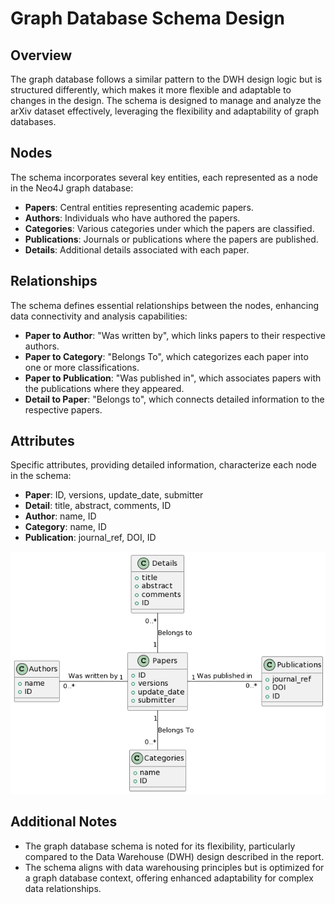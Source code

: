 # Graph Database Schema Design

## Overview
The graph database follows a similar pattern to the DWH design logic but is structured differently, which makes it more flexible and adaptable to changes in the design. The schema is designed to manage and analyze the arXiv dataset effectively, leveraging the flexibility and adaptability of graph databases.

## Nodes
The schema incorporates several key entities, each represented as a node in the Neo4J graph database:
- **Papers**: Central entities representing academic papers.
- **Authors**: Individuals who have authored the papers.
- **Categories**: Various categories under which the papers are classified.
- **Publications**: Journals or publications where the papers are published.
- **Details**: Additional details associated with each paper.

## Relationships
The schema defines essential relationships between the nodes, enhancing data connectivity and analysis capabilities:
- **Paper to Author**: "Was written by", which links papers to their respective authors.
- **Paper to Category**: "Belongs To", which categorizes each paper into one or more classifications.
- **Paper to Publication**: "Was published in", which associates papers with the publications where they appeared.
- **Detail to Paper**: "Belongs to", which connects detailed information to the respective papers.

## Attributes
Specific attributes, providing detailed information, characterize each node in the schema:
- **Paper**: ID, versions, update_date, submitter
- **Detail**: title, abstract, comments, ID
- **Author**: name, ID
- **Category**: name, ID
- **Publication**: journal_ref, DOI, ID

![Graph Design Visualization](../assets/graph_design.png)

## Additional Notes
- The graph database schema is noted for its flexibility, particularly compared to the Data Warehouse (DWH) design described in the report.
- The schema aligns with data warehousing principles but is optimized for a graph database context, offering enhanced adaptability for complex data relationships.